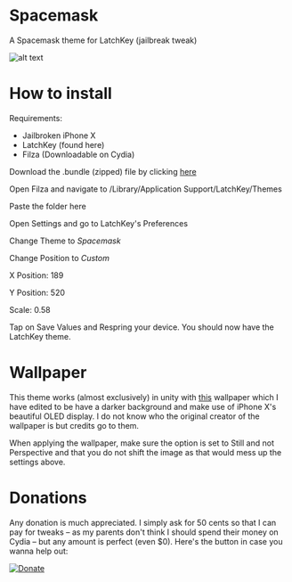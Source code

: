 # Spacemask
A Spacemask theme for LatchKey (jailbreak tweak)

![alt text](https://i.makeagif.com/media/3-24-2018/L8Kg6d.gif "GIF")

# How to install

Requirements:
- Jailbroken iPhone X
- LatchKey (found here)
- Filza (Downloadable on Cydia)

Download the .bundle (zipped) file by clicking [here](https://github.com/par5ul1/Spacemask/blob/master/Spacemask.zip?raw=true)

Open Filza and navigate to /Library/Application Support/LatchKey/Themes

Paste the folder here

Open Settings and go to LatchKey's Preferences

Change Theme to *Spacemask*

Change Position to *Custom*

X Position: 189

Y Position: 520

Scale: 0.58

Tap on Save Values and Respring your device. You should now have the LatchKey theme.

# Wallpaper

This theme works (almost exclusively) in unity with [this](https://i.imgur.com/LfMx1vX.jpg) wallpaper which I have edited to be have a darker background and make use of iPhone X's beautiful OLED display. I do not know who the original creator of the wallpaper is but credits go to them.

When applying the wallpaper, make sure the option is set to Still and not Perspective and that you do not shift the image as that would mess up the settings above.

# Donations

Any donation is much appreciated. I simply ask for 50 cents so that I can pay for tweaks – as my parents don't think I should spend their money on Cydia – but any amount is perfect (even $0). Here's the button in case you wanna help out:

[![Donate](https://img.shields.io/badge/Donate-PayPal-green.svg?longCache=true&style=flat)](https://www.paypal.me/parsuli12/0.50usd)
